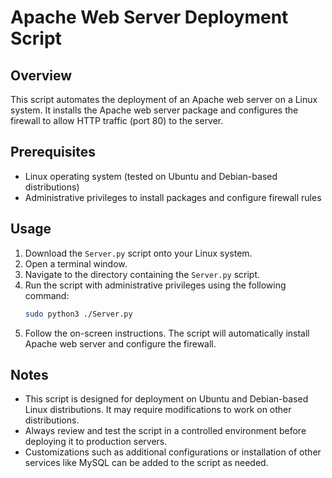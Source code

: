 # Apache Web Server Deployment Script

## Overview
This script automates the deployment of an Apache web server on a Linux system. It installs the Apache web server package and configures the firewall to allow HTTP traffic (port 80) to the server.

## Prerequisites
- Linux operating system (tested on Ubuntu and Debian-based distributions)
- Administrative privileges to install packages and configure firewall rules

## Usage
1. Download the `Server.py` script onto your Linux system.
2. Open a terminal window.
3. Navigate to the directory containing the `Server.py` script.
4. Run the script with administrative privileges using the following command:
    ```bash
    sudo python3 ./Server.py
    ```
5. Follow the on-screen instructions. The script will automatically install Apache web server and configure the firewall.

## Notes
- This script is designed for deployment on Ubuntu and Debian-based Linux distributions. It may require modifications to work on other distributions.
- Always review and test the script in a controlled environment before deploying it to production servers.
- Customizations such as additional configurations or installation of other services like MySQL can be added to the script as needed.
